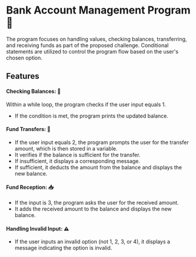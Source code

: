 
# Bank Account Management Program 💼

The program focuses on handling values, checking balances, transferring, and receiving funds as part of the proposed challenge. Conditional statements are utilized to control the program flow based on the user's chosen option.
## Features

#### Checking Balances: 👀

Within a while loop, the program checks if the user input equals 1.
- If the condition is met, the program prints the updated balance.

#### Fund Transfers: 💸

- If the user input equals 2, the program prompts the user for the transfer amount, which is then stored in a variable.
- It verifies if the balance is sufficient for the transfer.
- If insufficient, it displays a corresponding message.
- If sufficient, it deducts the amount from the balance and displays the new balance.

#### Fund Reception: 📥

- If the input is 3, the program asks the user for the received amount.
- It adds the received amount to the balance and displays the new balance.

#### Handling Invalid Input: ⚠️

- If the user inputs an invalid option (not 1, 2, 3, or 4), it displays a message indicating the option is invalid.
